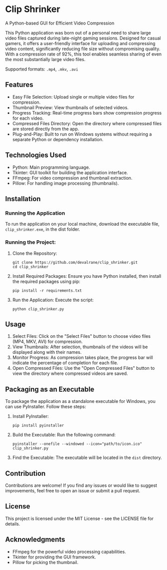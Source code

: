 # Clip Shrinker

A Python-based GUI for Efficient Video Compression

This Python application was born out of a personal need to share large video files captured during late-night gaming sessions. Designed for casual gamers, it offers a user-friendly interface for uploading and compressing video content, significantly reducing file size without compromising quality. With a compression rate of 92%, this tool enables seamless sharing of even the most substantially large video files.

Supported formats: `.mp4`, `.mkv`, `.avi`

## Features

- Easy File Selection: Upload single or multiple video files for compression.
- Thumbnail Preview: View thumbnails of selected videos.
- Progress Tracking: Real-time progress bars show compression progress for each video.
- Compressed Files Directory: Open the directory where compressed files are stored directly from the app.
- Plug-and-Play: Built to run on Windows systems without requiring a separate Python or dependency installation.

## Technologies Used

- Python: Main programming language.
- Tkinter: GUI toolkit for building the application interface.
- FFmpeg: For video compression and thumbnail extraction.
- Pillow: For handling image processing (thumbnails).

## Installation

### Running the Application

To run the application on your local machine, download the executable file, `clip_shrinker.exe`, in the dist folder.

### Running the Project:

1. Clone the Repository:

   ```
   git clone https://github.com/devalrane/clip_shrinker.git
   cd clip_shrinker
   ```

2. Install Required Packages:
   Ensure you have Python installed, then install the required packages using pip:

   ```
   pip install -r requirements.txt
   ```

3. Run the Application:
   Execute the script:
   ```
   python clip_shrinker.py
   ```

## Usage

1. Select Files: Click on the "Select Files" button to choose video files (MP4, MKV, AVI) for compression.
2. View Thumbnails: After selection, thumbnails of the videos will be displayed along with their names.
3. Monitor Progress: As compression takes place, the progress bar will indicate the percentage of completion for each file.
4. Open Compressed Files: Use the "Open Compressed Files" button to view the directory where compressed videos are saved.

## Packaging as an Executable

To package the application as a standalone executable for Windows, you can use PyInstaller. Follow these steps:

1. Install PyInstaller:

   ```
   pip install pyinstaller
   ```

2. Build the Executable:
   Run the following command:

   ```
   pyinstaller --onefile --windowed --icon="path/to/icon.ico" clip_shrinker.py
   ```

3. Find the Executable: The executable will be located in the `dist` directory.

## Contribution

Contributions are welcome! If you find any issues or would like to suggest improvements, feel free to open an issue or submit a pull request.

## License

This project is licensed under the MIT License - see the LICENSE file for details.

## Acknowledgments

- FFmpeg for the powerful video processing capabilities.
- Tkinter for providing the GUI framework.
- Pillow for picking the thumbnail.
